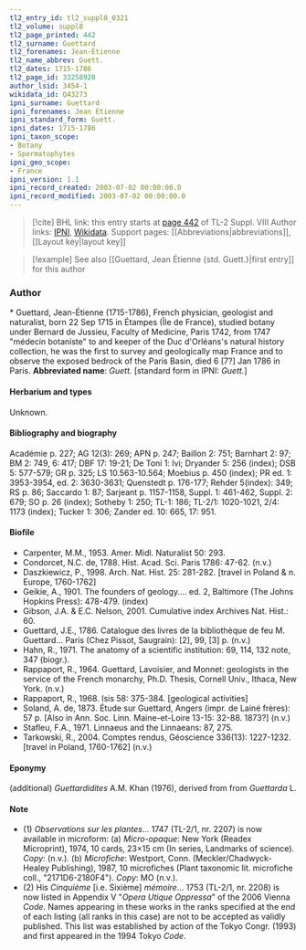 ```yaml
---
tl2_entry_id: tl2_suppl8_0321
tl2_volume: suppl8
tl2_page_printed: 442
tl2_surname: Guettard
tl2_forenames: Jean-Étienne
tl2_name_abbrev: Guett.
tl2_dates: 1715-1786
tl2_page_id: 33258920
author_lsid: 3454-1
wikidata_id: Q43273
ipni_surname: Guettard
ipni_forenames: Jean Étienne
ipni_standard_form: Guett.
ipni_dates: 1715-1786
ipni_taxon_scope: 
- Botany
- Spermatophytes
ipni_geo_scope: 
- France
ipni_version: 1.1
ipni_record_created: 2003-07-02 00:00:00.0
ipni_record_modified: 2003-07-02 00:00:00.0
---
```


> [!cite] BHL link: this entry starts at [page 442](https://www.biodiversitylibrary.org/page/33258920) of TL-2 Suppl. VIII
> Author links: [IPNI](https://www.ipni.org/a/3454-1), [Wikidata](https://www.wikidata.org/wiki/Q43273). Support pages: [[Abbreviations|abbreviations]], [[Layout key|layout key]]

> [!example] See also [[Guettard, Jean Étienne {std. Guett.}|first entry]] for this author

### Author

\* Guettard, Jean-Étienne (1715-1786), French physician, geologist and naturalist, born 22 Sep 1715 in Étampes (Île de France), studied botany under Bernard de Jussieu, Faculty of Medicine, Paris 1742, from 1747 "médecin botaniste" to and keeper of the Duc d'Orléans's natural history collection, he was the first to survey and geologically map France and to observe the exposed bedrock of the Paris Basin, died 6 \[7?\] Jan 1786 in Paris. 
**Abbreviated name**: *Guett.* \[standard form in IPNI: *Guett.*\]

#### Herbarium and types

Unknown.

#### Bibliography and biography

Académie p. 227; AG 12(3): 269; APN p. 247; Baillon 2: 751; Barnhart 2: 97; BM 2: 749, 6: 417; DBF 17: 19-21; De Toni 1: lvi; Dryander 5: 256 (index); DSB 5: 577-579; GR p. 325; LS 10.563-10.564; Moebius p. 450 (index); PR ed. 1: 3953-3954, ed. 2: 3630-3631; Quenstedt p. 176-177; Rehder 5(index): 349; RS p. 86; Saccardo 1: 87; Sarjeant p. 1157-1158, Suppl. 1: 461-462, Suppl. 2: 679; SO p. 26 (index); Sotheby 1: 250; TL-1: 186; TL-2/1: 1020-1021, 2/4: 1173 (index); Tucker 1: 306; Zander ed. 10: 665, 17: 951.

#### Biofile

- Carpenter, M.M., 1953. Amer. Midl. Naturalist 50: 293.
- Condorcet, N.C. de, 1788. Hist. Acad. Sci. Paris 1786: 47-62. (n.v.)
- Daszkiewicz, P., 1998. Arch. Nat. Hist. 25: 281-282. \[travel in Poland & n. Europe, 1760-1762\]
- Geikie, A., 1901. The founders of geology.... ed. 2, Baltimore (The Johns Hopkins Press): 478-479. (index)
- Gibson, J.A. & E.C. Nelson, 2001. Cumulative index Archives Nat. Hist.: 60.
- Guettard, J.E., 1786. Catalogue des livres de la bibliothèque de feu M. Guettard... Paris (Chez Pissot, Saugrain): \[2\], 99, \[3\] p. (n.v.)
- Hahn, R., 1971. The anatomy of a scientific institution: 69, 114, 132 note, 347 (biogr.).
- Rappaport, R., 1964. Guettard, Lavoisier, and Monnet: geologists in the service of the French monarchy, Ph.D. Thesis, Cornell Univ., Ithaca, New York. (n.v.)
- Rappaport, R., 1968. Isis 58: 375-384. \[geological activities\]
- Soland, A. de, 1873. Étude sur Guettard, Angers (impr. de Lainé frères): 57 p. \[Also in Ann. Soc. Linn. Maine-et-Loire 13-15: 32-88. 1873?\] (n.v.)
- Stafleu, F.A., 1971. Linnaeus and the Linnaeans: 87, 275.
- Tarkowski, R., 2004. Comptes rendus, Géoscience 336(13): 1227-1232. \[travel in Poland, 1760-1762\] (n.v.)

#### Eponymy

(additional) *Guettardidites* A.M. Khan (1976), derived from from *Guettarda* L.

#### Note

- (1) *Observations sur les plantes*... 1747 (TL-2/1, nr. 2207) is now available in microform:
(a) *Micro-opaque*: New York (Readex Microprint), 1974, 10 cards, 23×15 cm (In series, Landmarks of science). *Copy*: (n.v.). (b) *Microfiche*: Westport, Conn. (Meckler/Chadwyck-Healey Publishing), 1987, 10 microfiches (Plant taxonomic lit. microfiche coll., "2171D6-2180F4"). *Copy*: MO (n.v.).
- (2) His *Cinquième* \[i.e. Sixième\] *mémoire*... 1753 (TL-2/1, nr. 2208) is now listed in Appendix V "*Opera Utique Oppressa*" of the 2006 Vienna *Code*. Names appearing in these works in the ranks specified at the end of each listing (all ranks in this case) are not to be accepted as validly published. This list was established by action of the Tokyo Congr. (1993) and first appeared in the 1994 Tokyo *Code*.

